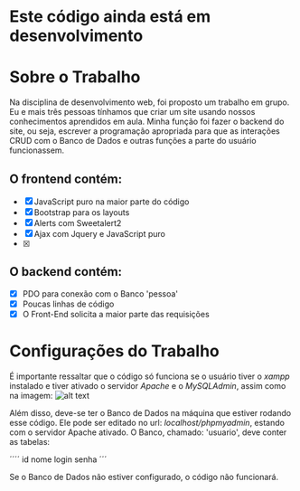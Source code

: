 # Este código ainda está em desenvolvimento

# Sobre o Trabalho

Na disciplina de desenvolvimento web, foi proposto um trabalho em grupo. Eu e mais três pessoas tínhamos que criar um site usando nossos conhecimentos aprendidos em aula. Minha função foi fazer o backend do site, ou seja,
escrever a programação apropriada para que as interações CRUD com o Banco de Dados e outras funções a parte do usuário funcionassem. 

## O frontend contém: 
- [x] JavaScript puro na maior parte do código
- [x] Bootstrap para os layouts
- [x] Alerts com Sweetalert2
- [x] Ajax com Jquery e JavaScript puro
- [x]

## O backend contém:
- [x] PDO para conexão com o Banco 'pessoa'
- [x] Poucas linhas de código
- [x] O Front-End solicita a maior parte das requisições

# Configurações do Trabalho 

É importante ressaltar que o código só funciona se o usuário tiver o *xampp* instalado e tiver ativado o servidor *Apache* e o *MySQLAdmin*, assim como na imagem:
![alt text](sinet-master/photos/image.png)

Além disso, deve-se ter o Banco de Dados na máquina que estiver rodando esse código. Ele pode ser editado no url: *localhost/phpmyadmin*, estando com o servidor Apache ativado. O Banco, chamado: 'usuario', deve conter as tabelas:

´´´´
    id 
    nome 
    login 
    senha 
´´´

Se o Banco de Dados não estiver configurado, o código não funcionará.


